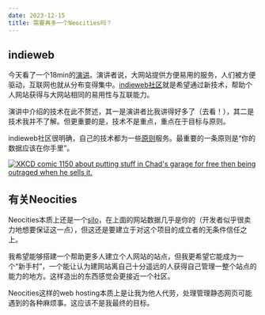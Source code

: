 ```yaml
---
date: 2023-12-15
title: 需要再多一个Neocities吗？
---
```


## indieweb

今天看了一个18min的[演讲](https://vimeo.com/265121482)。演讲者说，大网站提供方便易用的服务，人们被方便驱动，互联网也就从分布变得集中。[indieweb社区](https://indieweb.org/Getting_Started)就是希望通过新技术，帮助个人网站获得与大网站相同的易用性与互联能力。

演讲中介绍的技术在此不赘述，其一是演讲者比我讲得好多了（去看！），其二是技术我并不了解。但更重要的是，技术不是重点，重点在于目标与原则。

indieweb社区很明确，自己的技术都为一些[原则](https://indieweb.org/principles)服务。最重要的一条原则是“你的数据应该在你手里”。

<p>
    <a href="http://xkcd.com/1150/">
        <img style="max-width:100%" src="http://imgs.xkcd.com/comics/instagram.png" alt="XKCD comic 1150 about putting stuff in Chad's garage for free then being outraged when he sells it.">
    </a>
</p>

## 有关Neocities

Neocities本质上还是一个[silo](https://indieweb.org/silo)，在上面的网站数据几乎是你的（开发者似乎很卖力地想要保证这一点），但这还是要建立于对这个项目的成立者的无条件信任之上。

我希望能够搭建一个帮助更多人建立个人网站的站点，但我更希望它能成为一个“新手村”，一个能让认为建网站离自己十分遥远的人获得自己管理一整个站点的能力的地方。这样造出的东西感觉会更接近一个社区。

Neocities这样的web hosting本质上是让我为他人代劳，处理管理静态网页可能遇到的各种麻烦事。这应该不是我最终的目标。
